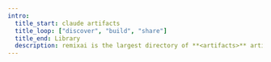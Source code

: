```yaml
---
intro:
  title_start: claude artifacts
  title_loop: ["discover", "build", "share"]
  title_end: Library
  description: remixai is the largest directory of **<artifacts>** artifacts,tutorials, best practise and tools for remix claude artifacts journey. Find the perfect starting point for your daily life and save hours. 
---
```


